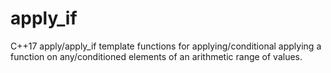 # apply_if
C++17 apply/apply_if template functions for applying/conditional applying a function on any/conditioned elements of an arithmetic range of values.
